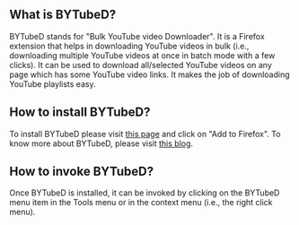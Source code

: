 
## What is BYTubeD?

BYTubeD stands for "Bulk YouTube video Downloader". It is a Firefox extension that helps
in downloading YouTube videos in bulk (i.e., downloading multiple YouTube videos at once
in batch mode with a few clicks). It can be used to download all/selected YouTube videos
on any page which has some YouTube video links.  It makes the job of downloading YouTube
playlists easy.

## How to install BYTubeD?

To install BYTubeD please visit 
[this page](https://addons.mozilla.org/en-US/firefox/addon/bytubed/ "Add on page") and 
click on "Add to Firefox". To know more about BYTubeD, please visit 
[this blog](http://bytubed.blogspot.com/p/faq.html "BYTubeD Blog").

## How to invoke BYTubeD?

Once BYTubeD is installed, it can be invoked by clicking on the BYTubeD menu item in the
Tools menu or in the context menu (i.e., the right click menu).
